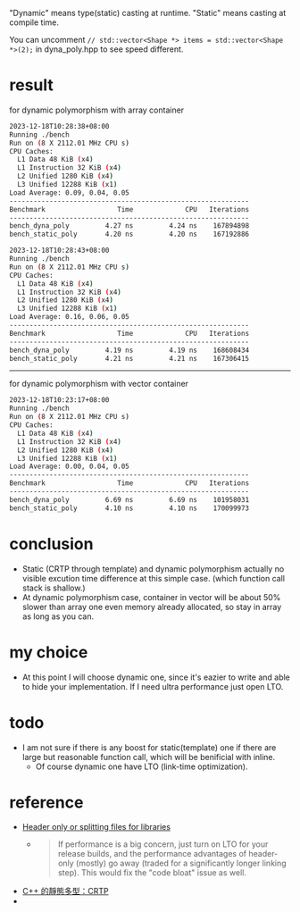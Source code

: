 

"Dynamic" means type(static) casting at runtime. "Static" means casting at compile time.

You can uncomment `// std::vector<Shape *> items = std::vector<Shape *>(2);` in dyna_poly.hpp to see speed different.

# result
for dynamic polymorphism with array container
```bash
2023-12-18T10:28:38+08:00
Running ./bench
Run on (8 X 2112.01 MHz CPU s)
CPU Caches:
  L1 Data 48 KiB (x4)
  L1 Instruction 32 KiB (x4)
  L2 Unified 1280 KiB (x4)
  L3 Unified 12288 KiB (x1)
Load Average: 0.09, 0.04, 0.05
------------------------------------------------------------
Benchmark                  Time             CPU   Iterations
------------------------------------------------------------
bench_dyna_poly         4.27 ns         4.24 ns    167894898
bench_static_poly       4.20 ns         4.20 ns    167192886
```

```bash
2023-12-18T10:28:43+08:00
Running ./bench
Run on (8 X 2112.01 MHz CPU s)
CPU Caches:
  L1 Data 48 KiB (x4)
  L1 Instruction 32 KiB (x4)
  L2 Unified 1280 KiB (x4)
  L3 Unified 12288 KiB (x1)
Load Average: 0.16, 0.06, 0.05
------------------------------------------------------------
Benchmark                  Time             CPU   Iterations
------------------------------------------------------------
bench_dyna_poly         4.19 ns         4.19 ns    168608434
bench_static_poly       4.21 ns         4.21 ns    167306415
```

---

for dynamic polymorphism with vector container
```bash
2023-12-18T10:23:17+08:00
Running ./bench
Run on (8 X 2112.01 MHz CPU s)
CPU Caches:
  L1 Data 48 KiB (x4)
  L1 Instruction 32 KiB (x4)
  L2 Unified 1280 KiB (x4)
  L3 Unified 12288 KiB (x1)
Load Average: 0.00, 0.04, 0.05
------------------------------------------------------------
Benchmark                  Time             CPU   Iterations
------------------------------------------------------------
bench_dyna_poly         6.69 ns         6.69 ns    101958031
bench_static_poly       4.10 ns         4.10 ns    170099973
```


# conclusion

- Static (CRTP through template) and dynamic polymorphism actually no visible excution time difference at this simple case. (which function call stack is shallow.)
- At dynamic polymorphism case, container in vector will be about 50% slower than array one even memory already allocated, so stay in array as long as you can.

# my choice
- At this point I will choose dynamic one, since it's eazier to write and able to hide your implementation. If I need ultra performance just open LTO.

# todo
- I am not sure if there is any boost for static(template) one if there are large but reasonable function call, which will be benificial with inline. 
  - Of course dynamic one have LTO (link-time optimization).

# reference
* [Header only or splitting files for libraries](https://www.reddit.com/r/cpp/comments/wyyddj/comment/ilzlk5v/?utm_source=share&utm_medium=web2x&context=3)
  * > If performance is a big concern, just turn on LTO for your release builds, and the performance advantages of header-only (mostly) go away (traded for a significantly longer linking step). This would fix the "code bloat" issue as well.
* [C++ 的靜態多型：CRTP](https://viml.nchc.org.tw/curiously-recurring-template-pattern/)
* 

